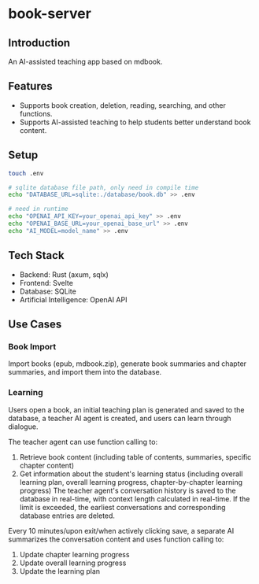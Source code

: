 # book-server

## Introduction

An AI-assisted teaching app based on mdbook.

## Features

- Supports book creation, deletion, reading, searching, and other functions.
- Supports AI-assisted teaching to help students better understand book content.

## Setup

```bash
touch .env

# sqlite database file path, only need in compile time
echo "DATABASE_URL=sqlite:./database/book.db" >> .env

# need in runtime
echo "OPENAI_API_KEY=your_openai_api_key" >> .env
echo "OPENAI_BASE_URL=your_openai_base_url" >> .env
echo "AI_MODEL=model_name" >> .env
```

## Tech Stack

- Backend: Rust (axum, sqlx)
- Frontend: Svelte
- Database: SQLite
- Artificial Intelligence: OpenAI API

## Use Cases

### Book Import

Import books (epub, mdbook.zip), generate book summaries and chapter summaries, and import them into the database.

### Learning

Users open a book, an initial teaching plan is generated and saved to the database, a teacher AI agent is created, and users can learn through dialogue.

The teacher agent can use function calling to:

1. Retrieve book content (including table of contents, summaries, specific chapter content)
2. Get information about the student's learning status (including overall learning plan, overall learning progress, chapter-by-chapter learning progress)
The teacher agent's conversation history is saved to the database in real-time, with context length calculated in real-time. If the limit is exceeded, the earliest conversations and corresponding database entries are deleted.

Every 10 minutes/upon exit/when actively clicking save, a separate AI summarizes the conversation content and uses function calling to:

1. Update chapter learning progress
2. Update overall learning progress
3. Update the learning plan
